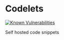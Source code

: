 # Codelets

[![Known Vulnerabilities](https://snyk.io/test/github/nickkelly1/codelets/badge.svg)](https://snyk.io/test/github/nickkelly1/codelets)

Self hosted code snippets
